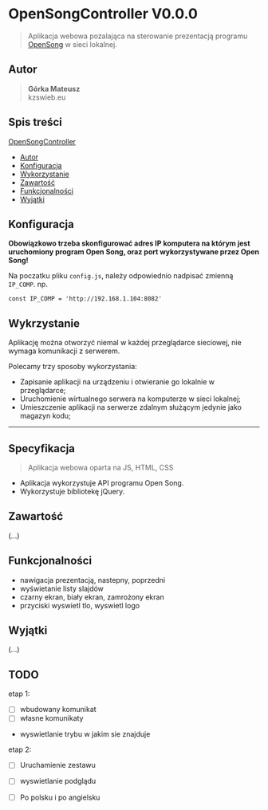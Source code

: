 # OpenSongController V0.0.0
>  Aplikacja webowa pozalająca na sterowanie prezentacją programu [OpenSong](http://www.opensong.org/) w sieci lokalnej.

## Autor
>   **Górka Mateusz**\
>   kzswieb.eu

## Spis treści

[OpenSongController](#OpenSongController)
- [Autor](#Autor)
- [Konfiguracja](Konfiguracja)
- [Wykorzystanie](#Wykorzystanie)
- [Zawartość](#Zawartość)
- [Funkcjonalności](#Funkcjonalności)
- [Wyjątki](#Wyjątki)

## Konfiguracja
**Obowiązkowo trzeba skonfigurować adres IP komputera na którym jest uruchomiony program Open Song, oraz port wykorzystywane przez Open Song!**

Na poczatku pliku `config.js`, należy odpowiednio nadpisać zmienną `IP_COMP`.
np.

    const IP_COMP = 'http://192.168.1.104:8082'

## Wykrzystanie
Aplikację można otworzyć niemal w każdej przeglądarce sieciowej, nie wymaga komunikacji z serwerem.

Polecamy trzy sposoby wykorzystania:
- Zapisanie aplikacji na urządzeniu i otwieranie go lokalnie w przeglądarce;
- Uruchomienie wirtualnego serwera na komputerze w sieci lokalnej;
- Umieszczenie aplikacji na serwerze zdalnym służącym jedynie jako magazyn kodu;

____
## Specyfikacja
> Aplikacja webowa oparta na JS, HTML, CSS
- Aplikacja wykorzystuje API programu Open Song.
- Wykorzystuje bibliotekę jQuery.

## Zawartość
(...)

## Funkcjonalności
- nawigacja prezentacją, nastepny, poprzedni
- wyświetanie listy slajdów
- czarny ekran, biały ekran, zamrożony ekran
- przyciski wyswietl tlo, wyswietl logo

## Wyjątki
(...)

## TODO
etap 1:
- [ ] wbudowany komunikat
- [ ] własne komunikaty
- wyswietlanie trybu w jakim sie znajduje

etap 2:
- [ ] Uruchamienie zestawu
- [ ] wyswietlanie podglądu

- [ ] Po polsku i po angielsku